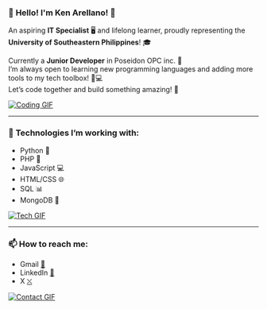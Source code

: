 
### 🎉 **Hello! I'm Ken Arellano!** 🎉  
An aspiring **IT Specialist** 🖥️ and lifelong learner, proudly representing the **University of Southeastern Philippines**! 🎓

Currently a **Junior Developer** in Poseidon OPC inc. 💼  
I’m always open to learning new programming languages and adding more tools to my tech toolbox! 🔧💻  
Let’s code together and build something amazing! 🚀

[![Coding GIF](https://media.giphy.com/media/YvYy1dtfUzLJm/200.gif)](https://github.com)

---

### 🔧 **Technologies I’m working with:**  
- Python 🐍
- PHP 🐘
- JavaScript 💻
- HTML/CSS 🌐
- SQL 📊
- MongoDB 🍃
  

[![Tech GIF](https://media3.giphy.com/media/QNFhOolVeCzPQ2Mx85/giphy.gif)](https://www.github.com)

---

### 📫 **How to reach me:**

- Gmail [📧](Keanarellano53@gmail.com)
- LinkedIn [🔗](https://www.linkedin.com/in/ken-jerold-arellano-3334b42ab/)
- X [⛌](https://x.com/NoobieSpark)


[![Contact GIF](https://media.giphy.com/media/l4FGHAx9kmM7AzwtO/giphy.gif)](https://github.com)

